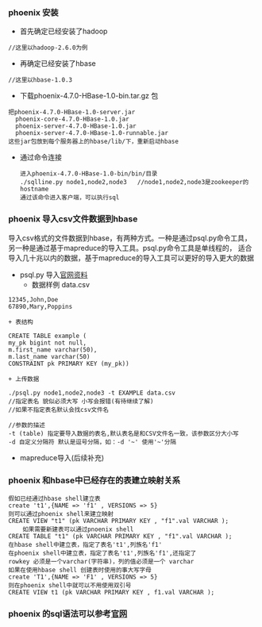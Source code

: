 ### phoenix 安装
* 首先确定已经安装了hadoop  

```
//这里以hadoop-2.6.0为例
```
* 再确定已经安装了hbase   

```
//这里以hbase-1.0.3
```
* 下载phoenix-4.7.0-HBase-1.0-bin.tar.gz 包
    
```
把phoenix-4.7.0-HBase-1.0-server.jar
  phoenix-core-4.7.0-HBase-1.0.jar
  phoenix-server-4.7.0-HBase-1.0.jar
  phoenix-server-4.7.0-HBase-1.0-runnable.jar
这些jar包放到每个服务器上的hbase/lib/下，重新启动hbase
```
    
* 通过命令连接

    ```
    进入phoenix-4.7.0-HBase-1.0-bin/bin/目录
    ./sqlline.py node1,node2,node3   //node1,node2,node3是zookeeper的hostname
    通过该命令进入客户端，可以执行sql
    ```
### phoenix 导入csv文件数据到hbase
导入csv格式的文件数据到hbase，有两种方式。一种是通过psql.py命令工具，
另一种是通过基于mapreduce的导入工具。psql.py命令工具是单线程的，
适合导入几十兆以内的数据，基于mapreduce的导入工具可以更好的导入更大的数据
* psql.py 导入[官网资料](http://phoenix.apache.org/bulk_dataload.html)
    + 数据样例 data.csv
    
```
12345,John,Doe
67890,Mary,Poppins
```
    + 表结构
    
```
CREATE TABLE example (
my_pk bigint not null,
m.first_name varchar(50),
m.last_name varchar(50) 
CONSTRAINT pk PRIMARY KEY (my_pk))
```
    + 上传数据
    
```
./psql.py node1,node2,node3 -t EXAMPLE data.csv
//指定表名 貌似必须大写 小写会报错(有待继续了解)
//如果不指定表名默认会找csv文件名

//参数的描述
-t (table) 指定要导入数据的表名,默认表名是和CSV文件名一致，该参数区分大小写
-d 自定义分隔符 默认是逗号分隔，如：-d '~' 使用'~'分隔
```
* mapreduce导入(后续补充)

### phoenix 和hbase中已经存在的表建立映射关系

```
假如已经通过hbase shell建立表
create 't1',{NAME => 'f1' , VERSIONS => 5}
则可以通过phoenix shell来建立映射
CREATE VIEW "t1" (pk VARCHAR PRIMARY KEY , "f1".val VARCHAR );
    如果需要新建表可以通过pnoenix shell
CREATE TABLE "t1" (pk VARCHAR PRIMARY KEY , "f1".val VARCHAR );
在hbase shell中建立表，指定了表名't1',列族名'f1'
在phoenix shell中建立表，指定了表名't1',列族名'f1',还指定了
rowkey 必须是一个varchar(字符串)，列的值必须是一个 varchar
如果在使用hbase shell 创建表时使用的事大写字母
create 'T1',{NAME => 'F1' , VERSIONS => 5}
则在phoenix shell中就可以不用使用双引号
CREATE VIEW t1 (pk VARCHAR PRIMARY KEY , f1.val VARCHAR );
```

### phoenix 的sql语法可以参考[官网](http://phoenix.apache.org/language/index.html)


    
    